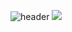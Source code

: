 ![header](https://capsule-render.vercel.app/api?type=rounded&color=gradient&height=170&section=header&text=%20Sung_muk%20Yeon%20&fontSize=50&textBg=false&animation=fadeIn)
<a href="dustjdanr@naver.com" target="_blank"><img src="https://img.shields.io/badge/dustjdanr@naver.com-black?style=flat-square&logo=naver&logoColor=#03C75A"/></a>
